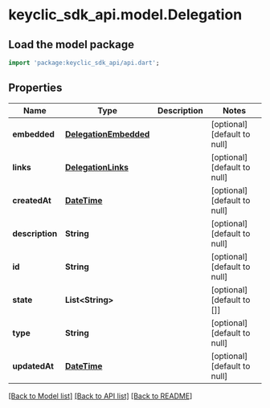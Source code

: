 # keyclic_sdk_api.model.Delegation

## Load the model package
```dart
import 'package:keyclic_sdk_api/api.dart';
```

## Properties
Name | Type | Description | Notes
------------ | ------------- | ------------- | -------------
**embedded** | [**DelegationEmbedded**](DelegationEmbedded.md) |  | [optional] [default to null]
**links** | [**DelegationLinks**](DelegationLinks.md) |  | [optional] [default to null]
**createdAt** | [**DateTime**](DateTime.md) |  | [optional] [default to null]
**description** | **String** |  | [optional] [default to null]
**id** | **String** |  | [optional] [default to null]
**state** | **List&lt;String&gt;** |  | [optional] [default to []]
**type** | **String** |  | [optional] [default to null]
**updatedAt** | [**DateTime**](DateTime.md) |  | [optional] [default to null]

[[Back to Model list]](../README.md#documentation-for-models) [[Back to API list]](../README.md#documentation-for-api-endpoints) [[Back to README]](../README.md)


